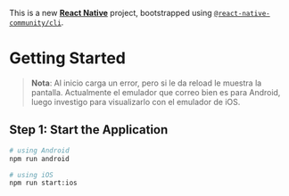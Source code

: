 This is a new [**React Native**](https://reactnative.dev) project, bootstrapped using [`@react-native-community/cli`](https://github.com/react-native-community/cli).

# Getting Started

> **Nota**: Al inicio carga un error, pero si le da reload le muestra la pantalla. Actualmente el emulador que correo bien es para Android, luego investigo para visualizarlo con el emulador de iOS.

## Step 1: Start the Application

```bash
# using Android
npm run android

# using iOS
npm run start:ios
```
